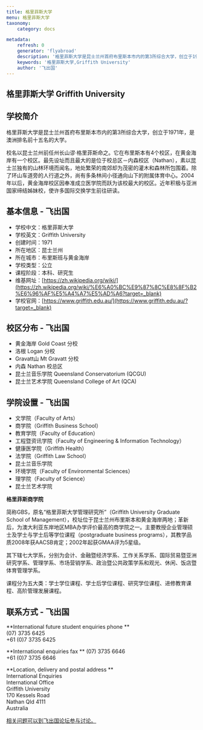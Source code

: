 ```yaml
---
title: 格里菲斯大学
menu: 格里菲斯大学
taxonomy:
    category: docs

metadata:
    refresh: 0
    generator: 'flyabroad'
    description: '格里菲斯大学是昆士兰州首府布里斯本市内的第3所综合大学，创立于1971年，是澳洲排名前十五名的大学。'
    keywords: '格里菲斯大学,Griffith University'
    author: '飞出国'
---
```


## 格里菲斯大学 Griffith University ##

## 学校简介 ##

格里菲斯大学是昆士兰州首府布里斯本市内的第3所综合大学，创立于1971年，是澳洲排名前十五名的大学。

校名以昆士兰州前任州长山谬·格里菲斯命之。它在布里斯本有4个校区，在黄金海岸有一个校区。最先设址而且最大的是位于校总区－内森校区（Nathan），素以昆士兰独有的山林环境而闻名，地处繁荣的南郊却为茂密的灌木和森林所包围着。除了环山车道旁的人行道之外，尚有多条林间小径通向山下的附属体育中心。2004年以后，黄金海岸校区因奉准成立医学院而跃为该校最大的校区。近年积极与亚洲国家缔结姊妹校，使许多国际交换学生前往研读。

## 基本信息 - 飞出国 ##

- 学校中文：格里菲斯大学  
- 学校英文：Griffith University  
- 创建时间：1971
- 所在地区：昆士兰州 
- 所在城市：布里斯班与黄金海岸  
- 学校类型：公立   
- 课程阶段：本科、研究生  
- 维基网址：[https://zh.wikipedia.org/wiki/](https://zh.wikipedia.org/wiki/%E6%A0%BC%E9%87%8C%E8%8F%B2%E6%96%AF%E5%A4%A7%E5%AD%A6?target=_blank)   
- 学校官网：[https://www.griffith.edu.au/](https://www.griffith.edu.au/?target=_blank)

## 校区分布 - 飞出国 ##

- 黄金海岸 Gold Coast 分校
- 洛根 Logan 分校
- Gravatt山 Mt Gravatt 分校
- 内森 Nathan 校总区
- 昆士兰音乐学院 Queensland Conservatorium (QCGU)
- 昆士兰艺术学院 Queensland College of Art (QCA)

## 学院设置 - 飞出国 ##

- 文学院（Faculty of Arts）
- 商学院（Griffith Business School）
- 教育学院（Faculty of Education）
- 工程暨资讯学院（Faculty of Engineering & Information Technology）
- 健康医学院（Griffith Health）
- 法学院（Griffith Law School）
- 昆士兰音乐学院
- 环境学院（Faculty of Environmental Sciences）
- 理学院（Faculty of Science）
- 昆士兰艺术学院


**格里菲斯商学院**

简称GBS，原名“格里菲斯大学管理研究所”（Griffith University Graduate School of Management），校址位于昆士兰州布里斯本和黄金海岸两地；革新后，为澳大利亚东岸地区MBA办学评价最高的商学院之一。主要教授企业管理硕士及学士与学士后等学位课程（postgraduate business programs），其教学品质2008年获AACSB肯定；2002年起获GMAA评为5星级。

其下辖七大学系，分别为会计、金融暨经济学系、工作关系学系、国际贸易暨亚洲研究学系、管理学系、市场营销学系、政治暨公共政策学系和观光、休闲、饭店暨体育管理学系。

课程分为五大类：学士学位课程、学士后学位课程、研究学位课程、进修教育课程、高阶管理发展课程。


## 联系方式 - 飞出国 ##

**International future student enquiries phone **  
(07) 3735 6425  
+61 (0)7 3735 6425   

**International enquiries fax   **
(07) 3735 6646  
+61 (0)7 3735 6646 

**Location, delivery and postal address **  
International Enquiries  
International Office  
Griffith University  
170 Kessels Road  
Nathan Qld 4111  
Australia 

[相关问题可以到飞出国论坛参与讨论。](http://bbs.fcgvisa.com/t/17251?target=_blank)